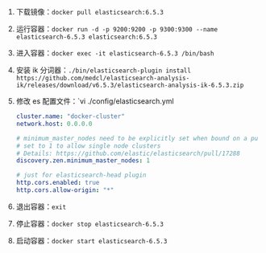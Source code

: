 
1. 下载镜像：`docker pull elasticsearch:6.5.3`

2. 运行容器：`docker run -d -p 9200:9200 -p 9300:9300 --name elasticsearch-6.5.3 elasticsearch:6.5.3`

3. 进入容器：`docker exec -it elasticsearch-6.5.3 /bin/bash` 

4. 安装 ik 分词器：`./bin/elasticsearch-plugin install https://github.com/medcl/elasticsearch-analysis-ik/releases/download/v6.5.3/elasticsearch-analysis-ik-6.5.3.zip`

5. 修改 es 配置文件：`vi ./config/elasticsearch.yml

   ```yaml
   cluster.name: "docker-cluster"
   network.host: 0.0.0.0
   
   # minimum_master_nodes need to be explicitly set when bound on a public IP
   # set to 1 to allow single node clusters
   # Details: https://github.com/elastic/elasticsearch/pull/17288
   discovery.zen.minimum_master_nodes: 1
   
   # just for elasticsearch-head plugin
   http.cors.enabled: true
   http.cors.allow-origin: "*"
   ```

6. 退出容器：`exit`

7. 停止容器：`docker stop elasticsearch-6.5.3`

8. 启动容器：`docker start elasticsearch-6.5.3`
